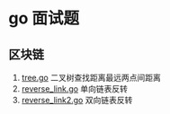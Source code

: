 # go 面试题

## 区块链
1. [tree.go](tree.go) 二叉树查找距离最远两点间距离
2. [reverse_link.go](reverse_link.go) 单向链表反转
3. [reverse_link2.go](reverse_link2.go) 双向链表反转